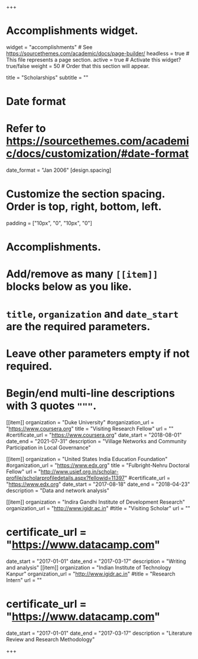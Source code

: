+++
# Accomplishments widget.
widget = "accomplishments"  # See https://sourcethemes.com/academic/docs/page-builder/
headless = true  # This file represents a page section.
active = true  # Activate this widget? true/false
weight = 50  # Order that this section will appear.

title = "Scholarships"
subtitle = ""

# Date format
#   Refer to https://sourcethemes.com/academic/docs/customization/#date-format
date_format = "Jan 2006"
[design.spacing]
  # Customize the section spacing. Order is top, right, bottom, left.
  padding = ["10px", "0", "10px", "0"]
# Accomplishments.
#   Add/remove as many `[[item]]` blocks below as you like.
#   `title`, `organization` and `date_start` are the required parameters.
#   Leave other parameters empty if not required.
#   Begin/end multi-line descriptions with 3 quotes `"""`.

[[item]]
  organization = "Duke University"
  #organization_url = "https://www.coursera.org"
  title = "Visiting Research Fellow"
  url = ""
  #certificate_url = "https://www.coursera.org"
  date_start = "2018-08-01"
  date_end = "2021-07-31"
  description = "Village Networks and Community Participation in Local Governance"

[[item]]
  organization = "United States India Education Foundation"
  #organization_url = "https://www.edx.org"
  title = "Fulbright-Nehru Doctoral Fellow"
  url = "http://www.usief.org.in/scholar-profile/scholarprofiledetails.aspx?fellowid=11397"
  #certificate_url = "https://www.edx.org"
  date_start = "2017-08-18"
  date_end = "2018-04-23"
  description = "Data and network analysis"
  
[[item]]
  organization = "Indira Gandhi Institute of Development Research"
  organization_url = "http://www.igidr.ac.in"
  #title = "Visiting Scholar"
  url = ""
 # certificate_url = "https://www.datacamp.com"
  date_start = "2017-01-01"
  date_end = "2017-03-17"
  description = "Writing and analysis"
  [[item]]
  organization = "Indian Institute of Technology Kanpur"
  organization_url = "http://www.igidr.ac.in"
  #title = "Research Intern"
  url = ""
 # certificate_url = "https://www.datacamp.com"
  date_start = "2017-01-01"
  date_end = "2017-03-17"
  description = "Literature Review and Research Methodology"

+++
